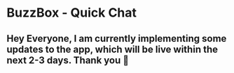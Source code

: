 # BuzzBox - Quick Chat

## Hey Everyone, I am currently implementing some updates to the app, which will be live within the next 2-3 days. Thank you 🤌
